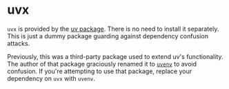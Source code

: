 # uvx

`uvx` is provided by the [uv package](https://pypi.org/project/uv/). There is no need to install it
separately. This is just a dummy package guarding against dependency confusion attacks.

Previously, this was a third-party package used to extend uv's functionality. The author of that
package graciously renamed it to [`uvenv`](https://pypi.org/project/uvenv/) to avoid confusion. If
you're attempting to use that package, replace your dependency on `uvx` with `uvenv`.
